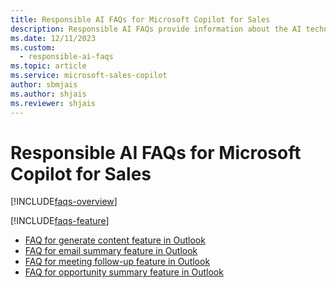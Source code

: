 ```yaml
---
title: Responsible AI FAQs for Microsoft Copilot for Sales
description: Responsible AI FAQs provide information about the AI technology used in Microsoft Copilot for Sales, along with key considerations and details about how the AI is used, how it was tested and evaluated, and any specific limitations.
ms.date: 12/11/2023
ms.custom: 
  - responsible-ai-faqs
ms.topic: article
ms.service: microsoft-sales-copilot
author: sbmjais
ms.author: shjais
ms.reviewer: shjais
---
```


# Responsible AI FAQs for Microsoft Copilot for Sales

[!INCLUDE[faqs-overview](includes/responsible-ai-intro.md)]

[!INCLUDE[faqs-feature](includes/responsible-ai-features.md)]

- [FAQ for generate content feature in Outlook](faqs-generate-content.md)
- [FAQ for email summary feature in Outlook](faqs-email-summary.md)
- [FAQ for meeting follow-up feature in Outlook](faqs-meeting-follow-up.md)
- [FAQ for opportunity summary feature in Outlook](faqs-oppty-summary.md)